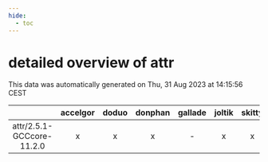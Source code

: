 ```yaml
---
hide:
  - toc
---
```


detailed overview of attr
=========================


This data was automatically generated on Thu, 31 Aug 2023 at 14:15:56 CEST  

| |accelgor|doduo|donphan|gallade|joltik|skitty|swalot|victini|
| :---: | :---: | :---: | :---: | :---: | :---: | :---: | :---: | :---: |
|attr/2.5.1-GCCcore-11.2.0|x|x|x|-|x|x|x|x|
